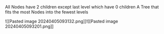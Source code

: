 All Nodes have 2 children except last level which have 0 children
A Tree that fits the most Nodes into the fewest levels

![[Pasted image 20240405093132.png]]![[Pasted image 20240405093201.png]]